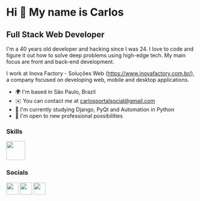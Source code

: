 Hi 👋 My name is Carlos
==========================

Full Stack Web Developer
-----------------------------

I'm a 40 years old developer and hacking since I was 24. I love to code and figure it out how to solve deep problems using high-edge tech. My main focus are front and back-end development.

I work at Inova Factory - Soluções Web (https://www.inovafactory.com.br/), a company focused on developing web, mobile and desktop applications.

* 🌍  I'm based in São Paulo, Brazil
* ✉️  You can contact me at [carlosportalsocial@gmail.com](mailto:carlosportalsocial@gmail.com)
* 🧠  I'm currently studying Django, PyQt and Automation in Python
* 🤝  I'm open to new professional possibilities

### Skills

<p>
<img src="https://user-images.githubusercontent.com/4727/38117842-2d270f22-336c-11e8-8413-e5daf9ae41e9.png" width="50" height="50">
</p>

### Socials

<p align="left"><a href="https://github.com/carlos-e-vieira" target="_blank" rel="noreferrer"><img src="https://raw.githubusercontent.com/danielcranney/readme-generator/main/public/icons/socials/github-dark.svg" width="32" height="32" /></a> <a href="https://www.linkedin.com/in/carlos-eduardo-1a740a1a2/" target="_blank" rel="noreferrer"><img src="https://raw.githubusercontent.com/danielcranney/readme-generator/main/public/icons/socials/linkedin.svg" width="32" height="32" /></a> <a href="https://www.instagram.com/carloseduvie/" target="_blank" rel="noreferrer"><img src="https://raw.githubusercontent.com/danielcranney/readme-generator/main/public/icons/socials/instagram.svg" width="32" height="32" /></a> </p>


